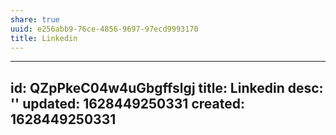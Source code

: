 ```yaml
---
share: true
uuid: e256abb9-76ce-4856-9697-97ecd9993170
title: Linkedin
---
```

---
id: QZpPkeC04w4uGbgffslgj
title: Linkedin
desc: ''
updated: 1628449250331
created: 1628449250331
---

